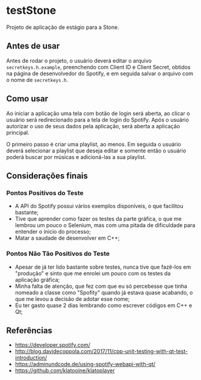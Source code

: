 # testStone

Projeto de aplicação de estágio para a Stone. 


## Antes de usar

Antes de rodar o projeto, o usuário deverá editar o arquivo ```secretkeys.h.example```, preenchendo com Client ID e Client Secret, obtidos na página de desenvolvedor do Spotify, e em seguida salvar o arquivo com o nome de ```secretkeys.h```.

## Como usar

Ao iniciar a aplicação uma tela com botão de login será aberta, ao clicar o usuário será redirecionado para a tela de login do Spotify. Após o usuário autorizar o uso de seus dados pela aplicação, será aberta a aplicação principal.

O primeiro passo é criar uma playlist, ao menos.
Em seguida o usuário deverá selecionar a playlist que deseja editar e somente então o usuário poderá buscar por músicas e adicioná-las a sua playlist.



## Considerações finais

### Pontos Positivos do Teste
- A API do Spotify possui vários exemplos disponíveis, o que facilitou bastante;
- Tive que aprender como fazer os testes da parte gráfica, o que me lembrou um pouco o Selenium, mas com uma pitada de dificuldade para entender o ínicio do processo;
- Matar a saudade de desenvolver em C++;

### Pontos Não Tão Positivos do Teste
- Apesar de já ter lido bastante sobre testes, nunca tive que fazê-los em "produção" e sinto que me enrolei um pouco com os testes da aplicação gráfica;
- Minha falta de atenção, que fez com que eu só percebesse que tinha nomeado a classe como "Spofity" quando já estava quase acabando, o que me levou a decisão de adotar esse nome;
- Eu ter gasto quase 2 dias lembrando como escrever códigos em C++ e Qt; 


## Referências
- https://developer.spotify.com/
- http://blog.davidecoppola.com/2017/11/cpp-unit-testing-with-qt-test-introduction/
- https://adminundcode.de/using-spotify-webapi-with-qt/
- https://github.com/klatooine/klatoplayer